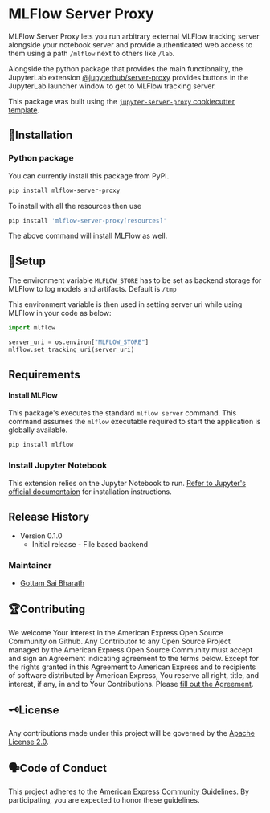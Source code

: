 # MLFlow Server Proxy 

MLFlow Server Proxy lets you run arbitrary external MLFlow tracking server alongside your notebook server and provide authenticated web access to them using a path `/mlflow` next to others like `/lab`. 

Alongside the python package that provides the main functionality, the JupyterLab extension [@jupyterhub/server-proxy](https://github.com/jupyterhub/jupyter-server-proxy) provides buttons in the JupyterLab launcher window to get to MLFlow tracking server.

This package was built using the [`jupyter-server-proxy` cookiecutter template](https://github.com/jupyterhub/jupyter-server-proxy/tree/master/contrib/template).

##  🤹‍Installation

### Python package
You can currently install this package from PyPI.

```bash
pip install mlflow-server-proxy
```

To install with all the resources then use 

```bash
pip install 'mlflow-server-proxy[resources]'
```
The above command will install MLFlow as well.

##  🤹‍Setup 

The environment variable `MLFLOW_STORE` has to be set as backend storage for MLFlow to log models and artifacts. Default is `/tmp`

This environment variable is then used in setting server uri while using MLFlow in your code as below:

```python
import mlflow

server_uri = os.environ["MLFLOW_STORE"]
mlflow.set_tracking_uri(server_uri)
```
## Requirements

#### Install MLFlow 

This package's executes the standard `mlflow server` command. This command assumes the `mlflow` executable required to start the application is globally available.

```bash
pip install mlflow
```

### Install Jupyter Notebook

This extension relies on the Jupyter Notebook to run. [Refer to Jupyter's official documentaion](https://jupyter.org/install) for installation instructions.

## Release History

* Version 0.1.0
    * Initial release - File based backend

### Maintainer
 - [Gottam Sai Bharath](https://github.com/Gsbreddy)

##  🏆Contributing

We welcome Your interest in the American Express Open Source Community on Github. Any Contributor to
any Open Source Project managed by the American Express Open Source Community must accept and sign
an Agreement indicating agreement to the terms below. Except for the rights granted in this 
Agreement to American Express and to recipients of software distributed by American Express, You
reserve all right, title, and interest, if any, in and to Your Contributions. Please
[fill out the Agreement](https://cla-assistant.io/americanexpress/mlflow-server-proxy).

##  🗝️License

Any contributions made under this project will be governed by the
[Apache License 2.0](./LICENSE.txt).

##  🗣️Code of Conduct

This project adheres to the [American Express Community Guidelines](./CODE_OF_CONDUCT.md). By participating, you are expected to honor these
guidelines.